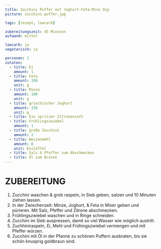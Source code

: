 ```yaml
---
title: Zucchini Puffer mit Joghurt-Feta-Minz Dip
picture: zucchini-puffer.jpg

tags: [rezept, lowcarb]

zubereitungszeit: 45 Minuten
aufwand: mittel

lowcarb: ja
vegetarisch: ja

personen: 2
zutaten:
  - title: Ei  
    amount: 1
  - title: Feta  
    amount: 100
    unit: g
  - title: Minze  
    amount: 100
    unit: g
  - title: griechischer Joghurt  
    amount: 150
    unit: g
  - title: Ein spritzer Zitronensaft  
  - title: Frühlingszwiebel  
    amount: 1
  - title: große Zucchini
    amount: 2
  - title: Weizenmehl
    amount: 6
    unit: Esslöffel
  - title: Salz & Pfeffer zum Abschmecken  
  - title: Öl zum Braten  
---
```

  
ZUBEREITUNG  
============  
  
1. Zucchini waschen & grob raspeln, in Sieb geben, salzen und 10 Minuten ziehen lassen.  
2. In der Zwischenzeit: Minze, Joghurt, & Feta in Mixer geben und pürieren. Mit Salz, Pfeffer und Zitrone abschmecken.  
3. Frühlingszwiebel waschen und in Ringe schneiden.  
4. Zucchini im Sieb auspressen, damit so viel Wasser wie möglich austritt.  
5. Zuchhiniraspeln, Ei, Mehl und Frühingszwiebel vermengen und mit Pfeffer würzen.  
6. Zucchini mit Öl in der Pfanne zu schönen Puffern ausbraten, bis sie schön knusprig goldbraun sind.
